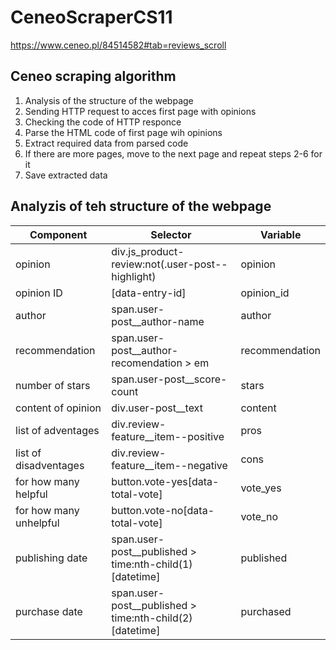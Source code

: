# CeneoScraperCS11
https://www.ceneo.pl/84514582#tab=reviews_scroll 

## Ceneo scraping algorithm
1. Analysis of the structure of the webpage
2. Sending HTTP request to acces first page with opinions
3. Checking the code of HTTP responce
4. Parse the HTML code of first page wih opinions
5. Extract required data from parsed code
6. If there are more pages, move to the next page and repeat steps 2-6 for it
7. Save extracted data

## Analyzis of teh structure of the webpage
|Component|Selector|Variable|
|---------|--------|--------|
|opinion|div.js_product-review:not(.user-post--highlight)|opinion|
|opinion ID|[data-entry-id]|opinion_id|
|author|span.user-post__author-name|author|
|recommendation|span.user-post__author-recomendation > em|recommendation|
|number of stars|span.user-post__score-count|stars|
|content of opinion|div.user-post__text|content|
|list of adventages|div.review-feature__item--positive|pros|
|list of disadventages|div.review-feature__item--negative|cons|
|for how many helpful|button.vote-yes[data-total-vote]|vote_yes|
|for how many unhelpful|button.vote-no[data-total-vote]|vote_no|
|publishing date|span.user-post__published > time:nth-child(1)[datetime]|published|
|purchase date|span.user-post__published > time:nth-child(2)[datetime]|purchased|
